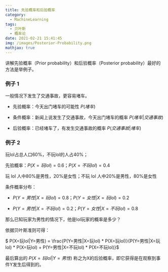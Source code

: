 ```yaml
---
title: 先验概率和后验概率
category:
  - MachineLearning
tags:
  - 贝叶斯
  - 概率论
date: 2021-02-21 15:41:45
img: /images/Posterior-Probability.png
mathjax: true
---
```


讲解先验概率（Prior probability）和后验概率（Posterior probability）最好的方法是举例子。

<!--more-->

### 例子 1

一般情况下发生了交通事故，更容易堵车。

* 先验概率：今天出门堵车的可能性 $P(堵车)$

* 条件概率：新闻上说发生了交通事故，今天出门堵车的概率 $P(堵车|交通事故)$

* 后验概率：已经堵车了，有发生交通事故的概率 $P(交通事故|堵车)$

### 例子 2

玩lol占总人口60%，不玩lol的人占40%；

先验概率：$P(X=玩lol)=0.6；P(X=不玩lol)=0.4$

玩 lol 人中80%是男性，20%是女性；不玩 lol 人中20%是男性，80%是女性

条件概率分布：

* $P(Y=男性|X=玩lol)=0.8；P(Y=女性|X=玩lol)=0.2$

* $P(Y=男性|X=不玩lol)=0.2；P(Y=女性|X=不玩lol)=0.8$

那么已知玩家为男性的情况下，他是lol玩家的概率是多少？

依据贝叶斯准则可得：

$ P(X=玩lol|Y=男性) = \frac{P(Y=男性|X=玩lol) * P(X=玩lol)}{P(Y=男性|X=玩lol) * P(X=玩lol) + P(Y=男性|X=不玩lol) * P(X=不玩lol)}$

最后算出的 $P(X=玩lol|Y=男性)$ 称之为X的后验概率，即它获得是在观察到事件Y发生后得到的。
